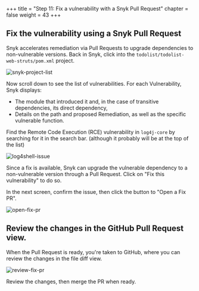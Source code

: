 +++
title = "Step 11: Fix a vulnerability with a Snyk Pull Request"
chapter = false
weight = 43
+++

## Fix the vulnerability using a Snyk Pull Request

Snyk accelerates remediation via Pull Requests to upgrade dependencies to non-vulnerable versions. Back in Snyk, click into the `todolist/todolist-web-struts/pom.xml` project.

![snyk-project-list](/images/snyk-project-list.png)

Now scroll down to see the list of vulnerabilities. For each Vulnerability, Snyk displays:

- The module that introduced it and, in the case of transitive dependencies, its direct dependency,
- Details on the path and proposed Remediation, as well as the specific vulnerable function.

Find the Remote Code Execution (RCE) vulnerability in `log4j-core` by searching for it in the search bar. (although it probably will be at the top of the list)

![log4shell-issue](/images/log4shell-issue.png)

Since a fix is available, Snyk can upgrade the vulnerable dependency to a non-vulnerable version through a Pull Request. Click on "Fix this vulnerability" to do so. 

In the next screen, confirm the issue, then click the button to "Open a Fix PR".

![open-fix-pr](/images/open-fix-pr.png)

## Review the changes in the GitHub Pull Request view.

When the Pull Request is ready, you're taken to GitHub, where you can review the changes in the file diff view. 

![review-fix-pr](/images/review-fix-pr.png)

Review the changes, then merge the PR when ready. 

